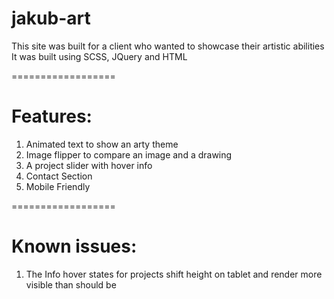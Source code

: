 # jakub-art

This site was built for a client who wanted to showcase their artistic abilities 
It was built using SCSS, JQuery and HTML

==================

Features:
===

1. Animated text to show an arty theme
2. Image flipper to compare an image and a drawing
3. A project slider with hover info 
4. Contact Section 
5. Mobile Friendly 

==================

Known issues:
====
1. The Info hover states for projects shift height on tablet and render more visible than should be 


